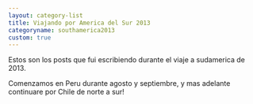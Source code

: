 ```yaml
---
layout: category-list
title: Viajando por America del Sur 2013
categoryname: southamerica2013
custom: true
---
```


Estos son los posts que fui escribiendo durante el viaje a sudamerica de 2013.

Comenzamos en Peru durante agosto y septiembre, y mas adelante continuare por
Chile de norte a sur!

